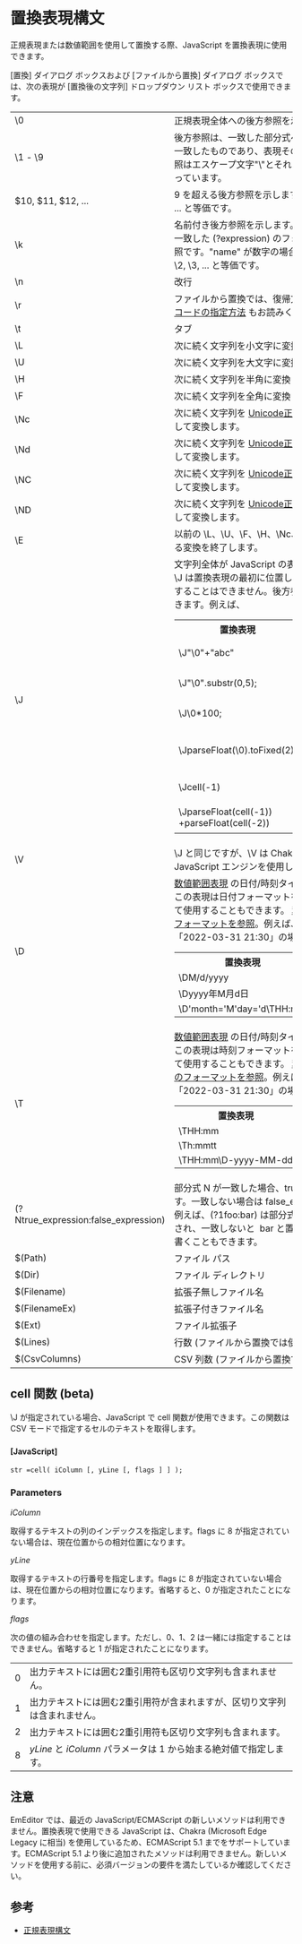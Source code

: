 # 置換表現構文

正規表現または数値範囲を使用して置換する際、JavaScript を置換表現に使用できます。

\[置換\] ダイアログ ボックスおよび \[ファイルから置換\] ダイアログ ボックスでは、次の表現が \[置換後の文字列\] ドロップダウン リスト
ボックスで使用できます。

| | |
| --- | --- |
| \\0 | 正規表現全体への後方参照を示します。 |
| \\1 - \\9 | 後方参照は、一致した部分式への参照です。参照は部分式が一致したものであり、表現そのものではありません。後方参照はエスケープ文字"\\"とそれに続く数字"1"-"9"から成り立っています。 |
| $10, $11, $12, ... | 9 を超える後方参照を示します。\\k<10>, \\k<11>, \\k<12>, ... と等価です。 |
| \\k<name> | 名前付き後方参照を示します。名前付き後方参照は、以前に一致した (?<name>expression) のフォームの捕獲式グループへの参照です。"name" が数字の場合、数字の後方参照を示し、\\1, \\2, \\3, ... と等価です。 |
| \\n | 改行 |
| \\r | ファイルから置換では、復帰文字として使用します。 [改行コードの指定方法](search_nl) もお読みください。 |
| \\t | タブ |
| \\L | 次に続く文字列を小文字に変換します。 |
| \\U | 次に続く文字列を大文字に変換します。 |
| \\H | 次に続く文字列を半角に変換します。 |
| \\F | 次に続く文字列を全角に変換します。 |
| \\Nc | 次に続く文字列を [Unicode正規化形式C (正準合成)](../../cmd/convert/unicode_norm_fc) を使用して変換します。 |
| \\Nd | 次に続く文字列を [Unicode正規化形式D (正準分解)](../../cmd/convert/unicode_norm_fd) を使用して変換します。 |
| \\NC | 次に続く文字列を [Unicode正規化形式KC (互換合成)](../../cmd/convert/unicode_norm_fkc) を使用して変換します。 |
| \\ND | 次に続く文字列を [Unicode正規化形式KD (互換分解)](../../cmd/convert/unicode_norm_fkd) を使用して変換します。 |
| \\E | 以前の \\L、\\U、\\F、\\H、\\Nc、\\Nd、\\NC、または \\ND による変換を終了します。 |
| \\J | 文字列全体が JavaScript の表現であることを指定します。\\J は置換表現の最初に位置している必要があり、\\E で終了することはできません。後方参照と一緒に指定することができます。例えば、<table><tbody><tr><th>置換表現</th><th>意味</th></tr><tr><td>\J&quot;\0&quot;+&quot;abc&quot;</td><td>一致した文字列の最後に&quot;abc&quot;を追加します。</td></tr><tr><td>\J&quot;\0&quot;.substr(0,5);</td><td>一致した文字列の最初の5桁を返します。</td></tr><tr><td>\J\0*100;</td><td>一致した数字に100を掛けます。</td></tr><tr><td>\JparseFloat(\0).toFixed(2);</td><td>一致した数字の小数点以下第2位に四捨五入します。</td></tr><tr><td>\Jcell(-1)</td><td>左隣のセル内のテキストを返します。</td></tr><tr><td>\JparseFloat(cell(-1))<br>+parseFloat(cell(-2))</td><td>左隣の2個の小数の合計を返します。</td></tr></tbody></table>
| \\V | \\J と同じですが、\\V は Chakra エンジンの代わりに V8 JavaScript エンジンを使用します。 |
| \\D | [数値範囲表現](number_range_syntax) の日付/時刻タイプが使用された一致の場合、この表現は日付フォーマットを指定します。\\Tと組み合わせて使用することもできます。 [利用可能な日、月、年形式のフォーマットを参照](https://docs.microsoft.com/ja-jp/windows/win32/intl/day--month--year--and-era-format-pictures)。例えば、一致した日付/時刻が「2022-03-31 21:30」の場合:<table><tbody><tr><th>置換表現</th><th>結果</th></tr><tr><td>\DM/d/yyyy</td><td>3/31/2022</td></tr><tr><td>\Dyyyy年M月d日</td><td>&nbsp;2022年3月31日</td></tr><tr><td>\D'month='M'day='d\THH:mm</td><td>month=3day=3121:30</td></tr></tbody></table>
| \\T | [数値範囲表現](number_range_syntax) の日付/時刻タイプが使用された一致の場合、この表現は時刻フォーマットを指定します。\\Dと組み合わせて使用することもできます。 [利用可能な時刻、分、秒形式のフォーマットを参照](https://docs.microsoft.com/ja-jp/windows/win32/intl/day--month--year--and-era-format-pictures)。例えば、一致した日付/時刻が「2022-03-31 21:30」の場合:<table><tbody><tr><th>置換表現</th><th>結果</th></tr><tr><td>\THH:mm</td><td>21:30</td></tr><tr><td>\Th:mmtt</td><td>9:30PM</td></tr><tr><td>\THH:mm\D-yyyy-MM-dd</td><td>21:30-2022-03-31</td></tr></tbody></table>
| (?Ntrue\_expression:false\_expression) | 部分式 N が一致した場合、true\_expression に変換されます。一致しない場合は false\_expression に変換されます。例えば、(?1foo:bar) は部分式 \\1 が一致すると foo と置換され、一致しないと  bar と置換されます。(?{1}foo:bar) と書くこともできます。 |
| $(Path) | ファイル パス |
| $(Dir) | ファイル ディレクトリ |
| $(Filename) | 拡張子無しファイル名 |
| $(FilenameEx) | 拡張子付きファイル名 |
| $(Ext) | ファイル拡張子 |
| $(Lines) | 行数 (ファイルから置換では使用できません) |
| $(CsvColumns) | CSV 列数 (ファイルから置換では使用できません) |

## cell 関数 (beta)

\\J が指定されている場合、JavaScript で cell 関数が使用できます。この関数は CSV モードで指定するセルのテキストを取得します。

### 

#### \[JavaScript\]

```
str =cell( iColumn [, yLine [, flags ] ] );
```

### Parameters

_iColumn_

取得するテキストの列のインデックスを指定します。flags に 8 が指定されていない場合は、現在位置からの相対位置になります。

_yLine_

取得するテキストの行番号を指定します。flags に 8 が指定されていない場合は、現在位置からの相対位置になります。省略すると、0 が指定されたことになります。

_flags_

次の値の組み合わせを指定します。ただし、0、1、2 は一緒には指定することはできません。省略すると 1 が指定されたことになります。

|     |     |
| --- | --- |
| 0 | 出力テキストには囲む2重引用符も区切り文字列も含まれません。 |
| 1 | 出力テキストには囲む2重引用符が含まれますが、区切り文字列は含まれません。 |
| 2 | 出力テキストには囲む2重引用符も区切り文字列も含まれます。 |
| 8 | _yLine_ と _iColumn_ パラメータは 1 から始まる絶対値で指定します。 |

## 注意

EmEditor では、最近の JavaScript/ECMAScript の新しいメソッドは利用できません。置換表現で使用できる JavaScript は、Chakra (Microsoft Edge Legacy に相当) を使用しているため、ECMAScript 5.1 までをサポートしています。ECMAScript 5.1 より後に追加されたメソッドは利用できません。新しいメソッドを使用する前に、必須バージョンの要件を満たしているか確認してください。

## 参考

- [正規表現構文](search_regexp_syntax)
